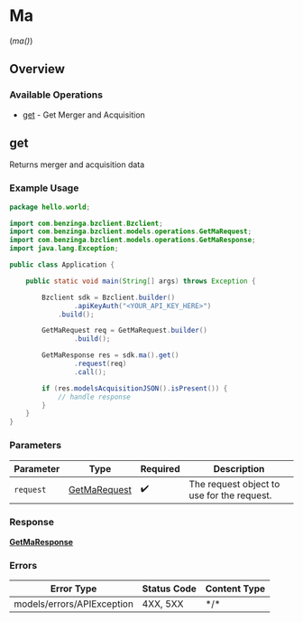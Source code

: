 # Ma
(*ma()*)

## Overview

### Available Operations

* [get](#get) - Get Merger and Acquisition

## get

Returns merger and acquisition data

### Example Usage

```java
package hello.world;

import com.benzinga.bzclient.Bzclient;
import com.benzinga.bzclient.models.operations.GetMaRequest;
import com.benzinga.bzclient.models.operations.GetMaResponse;
import java.lang.Exception;

public class Application {

    public static void main(String[] args) throws Exception {

        Bzclient sdk = Bzclient.builder()
                .apiKeyAuth("<YOUR_API_KEY_HERE>")
            .build();

        GetMaRequest req = GetMaRequest.builder()
                .build();

        GetMaResponse res = sdk.ma().get()
                .request(req)
                .call();

        if (res.modelsAcquisitionJSON().isPresent()) {
            // handle response
        }
    }
}
```

### Parameters

| Parameter                                               | Type                                                    | Required                                                | Description                                             |
| ------------------------------------------------------- | ------------------------------------------------------- | ------------------------------------------------------- | ------------------------------------------------------- |
| `request`                                               | [GetMaRequest](../../models/operations/GetMaRequest.md) | :heavy_check_mark:                                      | The request object to use for the request.              |

### Response

**[GetMaResponse](../../models/operations/GetMaResponse.md)**

### Errors

| Error Type                 | Status Code                | Content Type               |
| -------------------------- | -------------------------- | -------------------------- |
| models/errors/APIException | 4XX, 5XX                   | \*/\*                      |